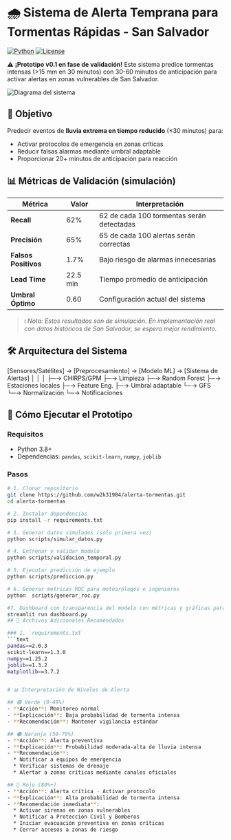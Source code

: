 # 🌧️ Sistema de Alerta Temprana para Tormentas Rápidas - San Salvador

[![Python](https://img.shields.io/badge/Python-3.8%2B-blue)](https://www.python.org/)
[![License](https://img.shields.io/badge/License-MIT-green)](LICENSE)

⚠️ **¡Prototipo v0.1 en fase de validación!** Este sistema predice tormentas intensas (>15 mm en 30 minutos) con 30-60 minutos de anticipación para activar alertas en zonas vulnerables de San Salvador.

![Diagrama del sistema](docs/diagrama_sistema.png)

## 🎯 Objetivo
Predecir eventos de **lluvia extrema en tiempo reducido** (≤30 minutos) para:
- Activar protocolos de emergencia en zonas críticas
- Reducir falsas alarmas mediante umbral adaptable
- Proporcionar 20+ minutos de anticipación para reacción

## 📊 Métricas de Validación (simulación)
| Métrica | Valor | Interpretación |
|---------|-------|----------------|
| **Recall** | 62% | 62 de cada 100 tormentas serán detectadas |
| **Precisión** | 65% | 65 de cada 100 alertas serán correctas |
| **Falsos Positivos** | 1.7% | Bajo riesgo de alarmas innecesarias |
| **Lead Time** | 22.5 min | Tiempo promedio de anticipación |
| **Umbral Óptimo** | 0.60 | Configuración actual del sistema |

> ℹ️ *Nota: Estos resultados son de simulación. En implementación real con datos históricos de San Salvador, se espera mejor rendimiento.*

## 🛠️ Arquitectura del Sistema
[Sensores/Satélites] → [Preprocesamiento] → [Modelo ML] → [Sistema de Alertas]
│ │ │
├─→ CHIRPS/GPM ├─→ Limpieza ├─→ Random Forest
├─→ Estaciones locales ├─→ Feature Eng. ├─→ Umbral adaptable
└─→ GFS └─→ Normalización └─→ Notificaciones

## 🚀 Cómo Ejecutar el Prototipo

### Requisitos
- Python 3.8+
- Dependencias: `pandas`, `scikit-learn`, `numpy`, `joblib`

### Pasos
```bash
# 1. Clonar repositorio
git clone https://github.com/w2k31984/alerta-tormentas.git
cd alerta-tormentas

# 2. Instalar dependencias
pip install -r requirements.txt

# 3. Generar datos simulados (solo primera vez)
python scripts/simular_datos.py

# 4. Entrenar y validar modelo
python scripts/validacion_temporal.py

# 5. Ejecutar predicción de ejemplo
python scripts/prediccion.py

# 6. Generar metricas ROC para meteorólogos e ingenieros
python  scripts/generar_roc.py

#7. Dashboard con transparencia del modelo con métricas y gráficas para autoridades e interesados.
streamlit run dashboard.py
## 📎 Archivos Adicionales Recomendados

### 1. `requirements.txt`
```text
pandas==2.0.3
scikit-learn==1.3.0
numpy==1.25.2
joblib==1.3.2
matplotlib==3.7.2


# 📊 Interpretación de Niveles de Alerta

## 🟢 Verde (0-49%)
- **Acción**: Monitoreo normal
- **Explicación**: Baja probabilidad de tormenta intensa
- **Recomendación**: Mantener vigilancia estándar

## 🟠 Naranja (50-79%)
- **Acción**: Alerta preventiva
- **Explicación**: Probabilidad moderada-alta de lluvia intensa
- **Recomendación**: 
  * Notificar a equipos de emergencia
  * Verificar sistemas de drenaje
  * Alertar a zonas críticas mediante canales oficiales

## 🔴 Rojo (80%+)
- **Acción**: Alerta crítica - Activar protocolo
- **Explicación**: Alta probabilidad de tormenta intensa
- **Recomendación inmediata**:
  * Activar sirenas en zonas vulnerables
  * Notificar a Protección Civil y Bomberos
  * Iniciar evacuación preventiva en zonas críticas
  * Cerrar accesos a zonas de riesgo
